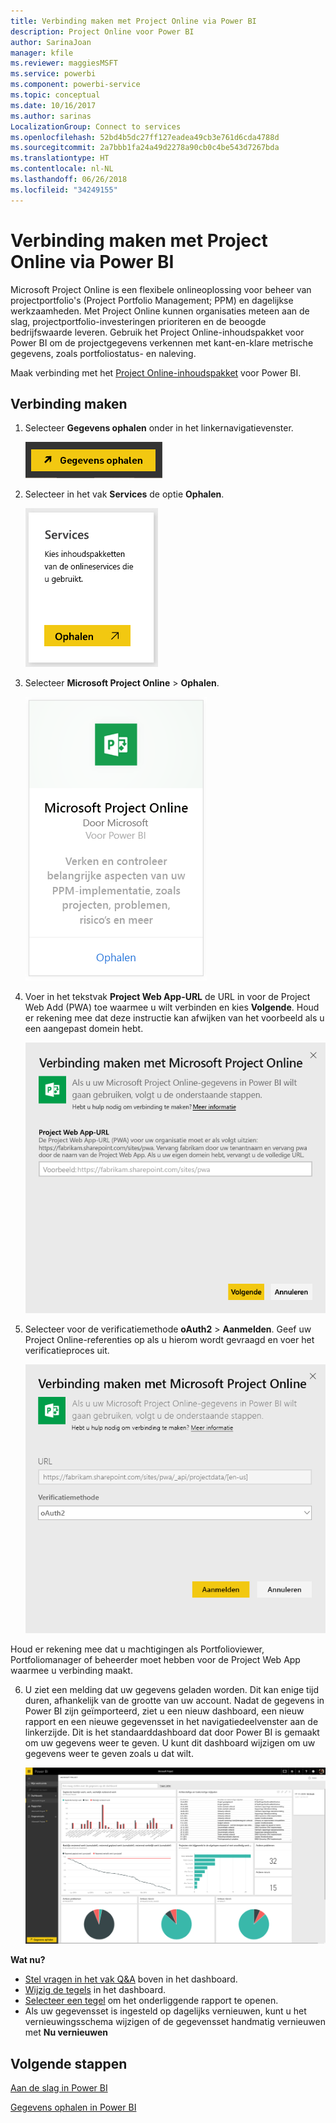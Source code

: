 ```yaml
---
title: Verbinding maken met Project Online via Power BI
description: Project Online voor Power BI
author: SarinaJoan
manager: kfile
ms.reviewer: maggiesMSFT
ms.service: powerbi
ms.component: powerbi-service
ms.topic: conceptual
ms.date: 10/16/2017
ms.author: sarinas
LocalizationGroup: Connect to services
ms.openlocfilehash: 52bd4b5dc27ff127eadea49cb3e761d6cda4788d
ms.sourcegitcommit: 2a7bbb1fa24a49d2278a90cb0c4be543d7267bda
ms.translationtype: HT
ms.contentlocale: nl-NL
ms.lasthandoff: 06/26/2018
ms.locfileid: "34249155"
---
```

# <a name="connect-to-project-online-with-power-bi"></a>Verbinding maken met Project Online via Power BI
Microsoft Project Online is een flexibele onlineoplossing voor beheer van projectportfolio's (Project Portfolio Management; PPM) en dagelijkse werkzaamheden. Met Project Online kunnen organisaties meteen aan de slag, projectportfolio-investeringen prioriteren en de beoogde bedrijfswaarde leveren. Gebruik het Project Online-inhoudspakket voor Power BI om de projectgegevens verkennen met kant-en-klare metrische gegevens, zoals portfoliostatus- en naleving.

Maak verbinding met het [Project Online-inhoudspakket](https://app.powerbi.com/getdata/services/project-online) voor Power BI.

## <a name="how-to-connect"></a>Verbinding maken
1. Selecteer **Gegevens ophalen** onder in het linkernavigatievenster.
   
    ![](media/service-connect-to-project-online/getdata.png)
2. Selecteer in het vak **Services** de optie **Ophalen**.
   
   ![](media/service-connect-to-project-online/services.png)
3. Selecteer **Microsoft Project Online** \> **Ophalen**.
   
   ![](media/service-connect-to-project-online/mproject.png)
4. Voer in het tekstvak **Project Web App-URL** de URL in voor de Project Web Add (PWA) toe waarmee u wilt verbinden en kies **Volgende**. Houd er rekening mee dat deze instructie kan afwijken van het voorbeeld als u een aangepast domein hebt.
   
    ![](media/service-connect-to-project-online/params.png)
5. Selecteer voor de verificatiemethode **oAuth2** \> **Aanmelden**. Geef uw Project Online-referenties op als u hierom wordt gevraagd en voer het verificatieproces uit.
   
    ![](media/service-connect-to-project-online/creds.png)
    
Houd er rekening mee dat u machtigingen als Portfolioviewer, Portfoliomanager of beheerder moet hebben voor de Project Web App waarmee u verbinding maakt.

6. U ziet een melding dat uw gegevens geladen worden. Dit kan enige tijd duren, afhankelijk van de grootte van uw account. Nadat de gegevens in Power BI zijn geïmporteerd, ziet u een nieuw dashboard, een nieuw rapport en een nieuwe gegevensset in het navigatiedeelvenster aan de linkerzijde. Dit is het standaarddashboard dat door Power BI is gemaakt om uw gegevens weer te geven. U kunt dit dashboard wijzigen om uw gegevens weer te geven zoals u dat wilt.
   
   ![](media/service-connect-to-project-online/dashboard2.png)

**Wat nu?**

* [Stel vragen in het vak Q&A](power-bi-q-and-a.md) boven in het dashboard.
* [Wijzig de tegels](service-dashboard-edit-tile.md) in het dashboard.
* [Selecteer een tegel](service-dashboard-tiles.md) om het onderliggende rapport te openen.
* Als uw gegevensset is ingesteld op dagelijks vernieuwen, kunt u het vernieuwingsschema wijzigen of de gegevensset handmatig vernieuwen met **Nu vernieuwen**

## <a name="next-steps"></a>Volgende stappen
[Aan de slag in Power BI](service-get-started.md)

[Gegevens ophalen in Power BI](service-get-data.md)

